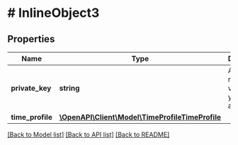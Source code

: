 # # InlineObject3

## Properties

Name | Type | Description | Notes
------------ | ------------- | ------------- | -------------
**private_key** | **string** | API key required to validate your application |
**time_profile** | [**\OpenAPI\Client\Model\TimeProfileTimeProfile**](TimeProfileTimeProfile.md) |  | [optional]

[[Back to Model list]](../../README.md#models) [[Back to API list]](../../README.md#endpoints) [[Back to README]](../../README.md)
